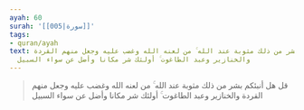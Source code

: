 ```yaml
---
ayah: 60
surah: '[[005|سورة]]'
tags:
- quran/ayah
text: قل هل أنبئكم بشر من ذلك مثوبة عند الله ۚ من لعنه الله وغضب عليه وجعل منهم القردة
  والخنازير وعبد الطاغوت ۚ أولئك شر مكانا وأضل عن سواء السبيل
---
```

> قل هل أنبئكم بشر من ذلك مثوبة عند الله ۚ من لعنه الله وغضب عليه وجعل منهم القردة والخنازير وعبد الطاغوت ۚ أولئك شر مكانا وأضل عن سواء السبيل
